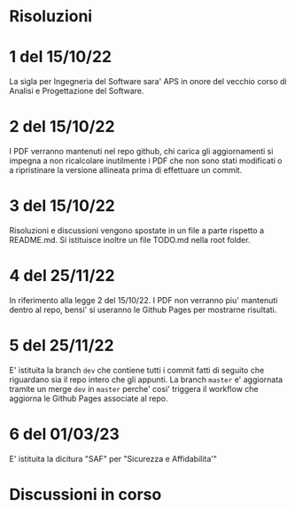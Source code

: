 # Risoluzioni

# 1 del 15/10/22

La sigla per Ingegneria del Software sara' APS in onore del vecchio corso di Analisi e Progettazione del Software.

# 2 del 15/10/22

I PDF verranno mantenuti nel repo github, chi carica gli aggiornamenti si impegna a non ricalcolare inutilmente i PDF che non sono stati modificati o a ripristinare la versione allineata prima di effettuare un commit.

# 3 del 15/10/22

Risoluzioni e discussioni vengono spostate in un file a parte rispetto a README.md.
Si istituisce inoltre un file TODO.md nella root folder.

# 4 del 25/11/22

In riferimento alla legge 2 del 15/10/22.
I PDF non verranno piu' mantenuti dentro al repo, bensi' si useranno le Github Pages per mostrarne risultati.

# 5 del 25/11/22

E' istituita la branch `dev` che contiene tutti i commit fatti di seguito che riguardano sia il repo intero che gli appunti.
La branch `master` e' aggiornata tramite un merge `dev` in `master` perche' cosi' triggera il workflow che aggiorna le Github Pages associate al repo.

# 6 del 01/03/23

E' istituita la dicitura "SAF" per "Sicurezza e Affidabilita'"

# Discussioni in corso
